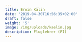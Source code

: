 ```yaml
---
title: Erwin Kälin
date: '2019-04-30T16:56:35+02:00'
draft: false
weight: '5'
image: /img/uploads/kaelin.jpg
description: Fluglehrer (FI)
---
```


